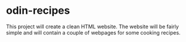 # odin-recipes

This project will create a clean HTML website.
The website will be fairly simple and will contain a couple of webpages for some cooking recipes.
